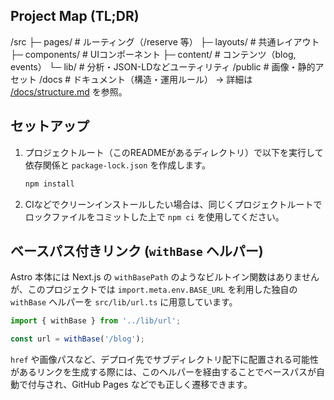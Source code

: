 ## Project Map (TL;DR)
/src
  ├─ pages/         # ルーティング（/reserve 等）
  ├─ layouts/       # 共通レイアウト
  ├─ components/    # UIコンポーネント
  ├─ content/       # コンテンツ（blog, events）
  └─ lib/           # 分析・JSON-LDなどユーティリティ
/public              # 画像・静的アセット
/docs                # ドキュメント（構造・運用ルール）
→ 詳細は [/docs/structure.md](./docs/structure.md) を参照。

## セットアップ

1. プロジェクトルート（このREADMEがあるディレクトリ）で以下を実行して依存関係と `package-lock.json` を作成します。

   ```bash
   npm install
   ```

2. CIなどでクリーンインストールしたい場合は、同じくプロジェクトルートでロックファイルをコミットした上で `npm ci` を使用してください。

## ベースパス付きリンク (`withBase` ヘルパー)

Astro 本体には Next.js の `withBasePath` のようなビルトイン関数はありませんが、このプロジェクトでは `import.meta.env.BASE_URL` を利用した独自の `withBase` ヘルパーを `src/lib/url.ts` に用意しています。

```ts
import { withBase } from '../lib/url';

const url = withBase('/blog');
```

`href` や画像パスなど、デプロイ先でサブディレクトリ配下に配置される可能性があるリンクを生成する際には、このヘルパーを経由することでベースパスが自動で付与され、GitHub Pages などでも正しく遷移できます。
